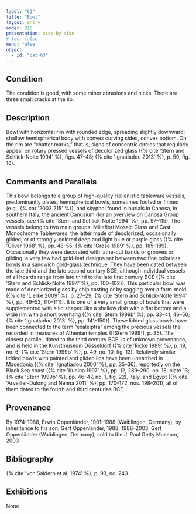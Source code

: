 ```yaml
---
label: "63"
title: "Bowl"
layout: entry
order: 315
presentation: side-by-side
# toc: false
menu: false
object:
  - id: "cat-63"
---
```


## Condition

The condition is good, with some minor abrasions and nicks. There are three small cracks at the lip.

## Description

Bowl with horizontal rim with rounded edge, spreading slightly downward; shallow hemispherical body with convex curving sides, convex bottom. On the rim are “chatter marks,” that is, signs of concentric circles that regularly appear on rotary pressed vessels of decolorized glass ({% cite 'Stern and Schlick-Nolte 1994' %}, figs. 47–48; {% cite 'Ignatiadou 2013' %}, p. 59, fig. 18).

## Comments and Parallels

This bowl belongs to a group of high-quality Hellenistic tableware vessels, predominantly plates, hemispherical bowls, sometimes footed or finned (e.g., {% cat '2003.215' %}), and skyphoi found in burials in Canosa, in southern Italy, the ancient Canusium (for an overview on Canosa Group vessels, see {% cite 'Stern and Schlick-Nolte 1994' %}, pp. 97–115). The vessels belong to two main groups: Millefiori Mosaic Glass and Cast Monochrome Tablewares, the latter made of decolorized, occasionally gilded, or of strongly-colored deep and light blue or purple glass ({% cite 'Oliver 1968' %}, pp. 48–55; {% cite 'Grose 1989' %}, pp. 185–189). Occasionally they were decorated with lathe-cut bands or grooves or gilding; a very few had gold-leaf designs set between two fine colorless bowls in a sandwich gold-glass technique. They have been dated between the late third and the late second century BCE, although individual vessels of all hoards range from late third to the late first century BCE ({% cite 'Stern and Schlick-Nolte 1994' %}, pp. 100–102}). This particular bowl was made of decolorized glass by chip casting or by sagging over a form-mold ({% cite 'Lierke 2009' %}, p. 27–29; {% cite 'Stern and Schlick-Nolte 1994' %}, pp. 49–53, 110–111}). It is one of a very small group of bowls that were supplemented with a lid shaped like a shallow dish with a flat bottom and a wide rim with a short overhang ({% cite 'Stern 1999b' %}, pp. 33–41, 46–50; {% cite 'Ignatiadou 2013' %}, pp. 141–150}). These lidded glass bowls have been connected to the term “exaleiptra” among the precious vessels the recorded in treasures of Athenian temples ([[Stern 1999]], p. 35). The closest parallel, dated to the third century BCE, is of unknown provenance, and is held in the Kunstmuseum Düsseldorf ({% cite 'Ricke 1989' %}, p. 19, no. 6; {% cite 'Stern 1999b' %}, p. 49, no. 10, fig. 13). Relatively similar lidded bowls with painted and gilded lids have been unearthed in Macedonia ({% cite 'Ignatiadou 2000' %}, pp. 35–36), reportedly on the Black Sea coast ({% cite 'Kunina 1997' %}, pp. 12, 289–290, no. 18, plate 13; {% cite 'Stern 1999b' %}, pp. 46–47, no. 1, fig. 22), Italy, and Egypt ({% cite 'Arveiller-Dulong and Nenna 2011' %}, pp. 170–172, nos. 198–201), all of them dated to the fourth and third centuries BCE.

## Provenance

By 1974–1988, Erwin Oppenländer, 1901–1988 (Waiblingen, Germany), by inheritance to his son, Gert Oppenländer, 1988; 1988–2003, Gert Oppenländer (Waiblingen, Germany), sold to the J. Paul Getty Museum, 2003

## Bibliography

{% cite 'von Saldern et al. 1974' %}, p. 93, no. 243.

## Exhibitions

None